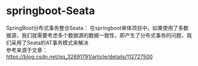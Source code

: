# springboot-Seata
SpringBoot分布式事务整合Seata：
  在springboot单体项目中，如果使用了多数据源，我们就需要考虑多个数据源的数据一致性，即产生了分布式事务的问题，我们采用了Seata的AT事务模式来解决   
  参考来源于文章：https://blog.csdn.net/qq_32691791/article/details/112727500

